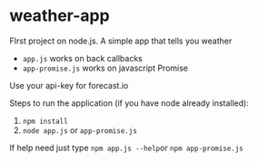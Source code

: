 # weather-app
FIrst project on node.js. A simple app that tells you weather

- `app.js` works on back callbacks
- `app-promise.js` works on javascript Promise

Use your api-key for forecast.io

Steps to run the application (if you have node already installed):

1. `npm install`
2. `node app.js` or `app-promise.js`


If help need just type `npm app.js --help`or `npm app-promise.js`
